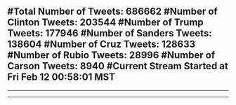 #Total Number of Tweets: 686662 
#Number of Clinton Tweets: 203544
#Number of Trump Tweets: 177946
#Number of Sanders Tweets: 138604
#Number of Cruz Tweets: 128633
#Number of Rubio Tweets: 28996
#Number of Carson Tweets: 8940
#Current Stream Started at Fri Feb 12 00:58:01 MST
---
---
---
